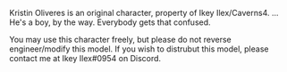 Kristin Oliveres is an original character, property of Ikey Ilex/Caverns4.
... He's a boy, by the way. Everybody gets that confused.

You may use this character freely, but please do not reverse engineer/modify this model.
If you wish to distrubut this model, please contact me at Ikey Ilex#0954 on Discord.